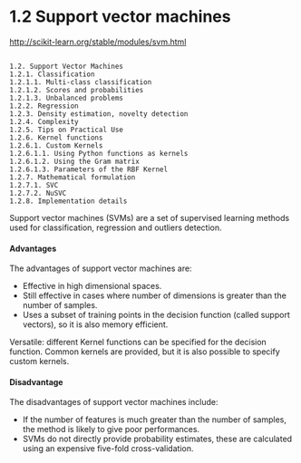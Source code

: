 1.2 Support vector machines
============================
http://scikit-learn.org/stable/modules/svm.html
<pre><code>
1.2. Support Vector Machines
1.2.1. Classification
1.2.1.1. Multi-class classification
1.2.1.2. Scores and probabilities
1.2.1.3. Unbalanced problems
1.2.2. Regression
1.2.3. Density estimation, novelty detection
1.2.4. Complexity
1.2.5. Tips on Practical Use
1.2.6. Kernel functions
1.2.6.1. Custom Kernels
1.2.6.1.1. Using Python functions as kernels
1.2.6.1.2. Using the Gram matrix
1.2.6.1.3. Parameters of the RBF Kernel
1.2.7. Mathematical formulation
1.2.7.1. SVC
1.2.7.2. NuSVC
1.2.8. Implementation details
</code></pre>

Support vector machines (SVMs) are a set of supervised learning methods used for classification, regression and outliers detection.

#### Advantages
The advantages of support vector machines are:

- Effective in high dimensional spaces.
- Still effective in cases where number of dimensions is greater than the number of samples.
- Uses a subset of training points in the decision function (called support vectors), so it is also memory efficient.

Versatile: different Kernel functions can be specified for the decision function. 
Common kernels are provided, but it is also possible to specify custom kernels.


#### Disadvantage
The disadvantages of support vector machines include:
- If the number of features is much greater than the number of samples, the method is likely to give poor performances.
- SVMs do not directly provide probability estimates, these are calculated using an expensive five-fold cross-validation.
